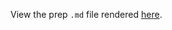 View the prep `.md` file rendered [here](https://github.com/OHI-Science/bhi/blob/draft/baltic2015/prep/LSP/lsp_prep.md).
